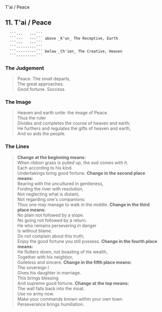 T'ai / Peace
## 11. T'ai / Peace
      ```---   ---```
      ```---   ---``` above _K'un_ The Receptive, Earth  
      ```---   ---```
      ```---------```
      ```---------``` below _Ch'ien_ The Creative, Heaven  
      ```---------```
### The Judgement
> Peace. The small departs,  
 The great approaches.  
 Good fortune. Success.
### The Image
> Heaven and earth unite: the image of Peace.  
 Thus the ruler  
 Divides and completes the course of heaven and earth;  
 He furthers and regulates the gifts of heaven and earth,  
 And so aids the people.
### The Lines

 > **Change at the beginning means:**  
 When ribbon grass is pulled up, the sod comes with it.  
 Each according to his kind.  
 Undertakings bring good fortune.
 > **Change in the second place means:**  
 Bearing with the uncultured in gentleness,  
 Fording the river with resolution,  
 Not neglecting what is distant,  
 Not regarding one's companions:  
 Thus one may manage to walk in the middle.
 > **Change in the third place means:**  
 No plain not followed by a slope.  
 No going not followed by a return.  
 He who remains persevering in danger  
 Is without blame.  
 Do not complain about this truth;  
 Enjoy the good fortune you still possess.
 > **Change in the fourth place means:**  
 He flutters down, not boasting of his wealth,  
 Together with his neighbor,  
 Guileless and sincere.
 > **Change in the fifth place means:**  
 The sovereign I  
 Gives his daughter in marriage.  
 This brings blessing  
 And supreme good fortune.
 > **Change at the top means:**  
 The wall falls back into the moat.  
 Use no army now.  
 Make your commands known within your own town.  
 Perseverance brings humiliation.




